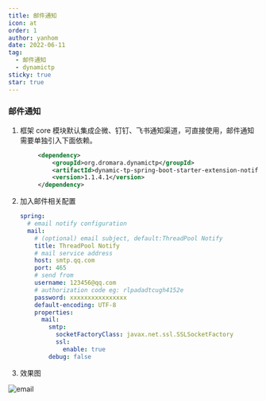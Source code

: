 ```yaml
---
title: 邮件通知
icon: at
order: 1
author: yanhom
date: 2022-06-11
tag:
  - 邮件通知
  - dynamictp
sticky: true
star: true
---
```


### 邮件通知

1. 框架 core 模块默认集成企微、钉钉、飞书通知渠道，可直接使用，邮件通知需要单独引入下面依赖。

   ```xml
        <dependency>
            <groupId>org.dromara.dynamictp</groupId>
            <artifactId>dynamic-tp-spring-boot-starter-extension-notify-email</artifactId>
            <version>1.1.4.1</version>
        </dependency>   
    ```

2. 加入邮件相关配置

   ```yaml
   spring:
     # email notify configuration
     mail:
       # (optional) email subject, default:ThreadPool Notify
       title: ThreadPool Notify
       # mail service address
       host: smtp.qq.com
       port: 465
       # send from
       username: 123456@qq.com
       # authorization code eg: rlpadadtcugh4152e
       password: xxxxxxxxxxxxxxxx
       default-encoding: UTF-8
       properties:
         mail:
           smtp:
             socketFactoryClass: javax.net.ssl.SSLSocketFactory
             ssl:
               enable: true
           debug: false
   ```
   
3. 效果图

![email](/images/dynamictp/email.png)

